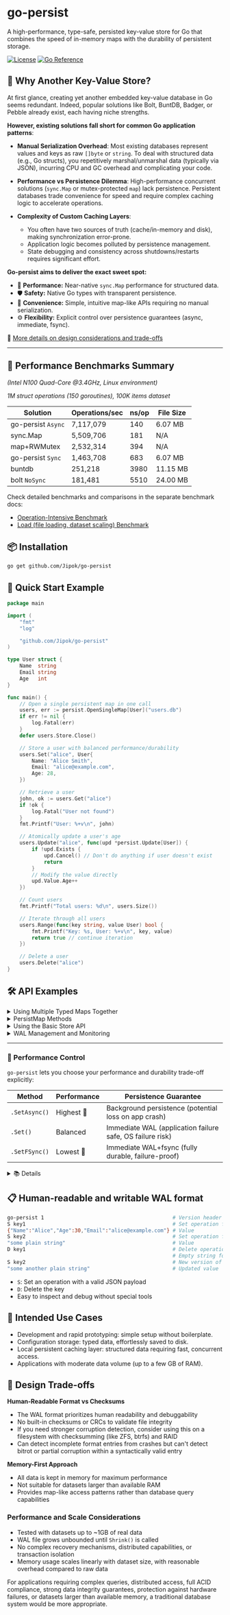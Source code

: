 # go-persist

A high-performance, type-safe, persisted key-value store for Go that combines the speed of in-memory maps with the durability of persistent storage.

[![License](https://img.shields.io/badge/license-MIT-green)](LICENSE)
[![Go Reference](https://pkg.go.dev/badge/github.com/Jipok/go-persist.svg)](https://pkg.go.dev/github.com/Jipok/go-persist)

## 🤔 Why Another Key-Value Store?

At first glance, creating yet another embedded key-value database in Go seems redundant. Indeed, popular solutions like Bolt, BuntDB, Badger, or Pebble already exist, each having niche strengths. 

**However, existing solutions fall short for common Go application patterns**:

- **Manual Serialization Overhead**: Most existing databases represent values and keys as raw `[]byte` or `string`. To deal with structured data (e.g., Go structs), you repetitively marshal/unmarshal data (typically via JSON), incurring CPU and GC overhead and complicating your code.

- **Performance vs Persistence Dilemma**: High-performance concurrent solutions (`sync.Map` or mutex-protected `map`) lack persistence. Persistent databases trade convenience for speed and require complex caching logic to accelerate operations.

- **Complexity of Custom Caching Layers**: 
  - You often have two sources of truth (cache/in-memory and disk), making synchronization error-prone. 
  - Application logic becomes polluted by persistence management. 
  - State debugging and consistency across shutdowns/restarts requires significant effort.

**Go-persist aims to deliver the exact sweet spot:**
- 🚀 **Performance:** Near-native `sync.Map` performance for structured data.
- 🛡 **Safety:** Native Go types with transparent persistence.
- 🔋 **Convenience:** Simple, intuitive map-like APIs requiring no manual serialization.
- ⚙️ **Flexibility:** Explicit control over persistence guarantees (async, immediate, fsync).

📖 [More details on design considerations and trade-offs](https://github.com/Jipok/go-persist?tab=readme-ov-file#-design-trade-offs)

---

## 🧪 Performance Benchmarks Summary

*(Intel N100 Quad-Core @3.4GHz, Linux environment)*

*1M struct operations (150 goroutines), 100K items dataset*

| Solution           | Operations/sec | ns/op | File Size |
|--------------------|----------------|-------|-----------|
| go-persist `Async` | 7,117,079      | 140   | 6.07 MB   |
| sync.Map           | 5,509,706      | 181   | N/A       |
| map+RWMutex        | 2,532,314      | 394   | N/A       |
| go-persist `Sync`  | 1,463,708      | 683   | 6.07 MB   |
| buntdb             | 251,218        | 3980  | 11.15 MB  |
| bolt       `NoSync`| 181,481        | 5510  | 24.00 MB  |

Check detailed benchmarks and comparisons in the separate benchmark docs:

- [Operation-Intensive Benchmark](https://github.com/Jipok/go-persist/tree/master/benchmark)
- [Load (file loading, dataset scaling) Benchmark](https://github.com/Jipok/go-persist/tree/master/benchmark-load)

## 📦 Installation

```bash
go get github.com/Jipok/go-persist
```

## 🚀 Quick Start Example

```go
package main

import (
	"fmt"
	"log"

	"github.com/Jipok/go-persist"
)

type User struct {
    Name  string
    Email string
    Age   int
}

func main() {
    // Open a single persistent map in one call
    users, err := persist.OpenSingleMap[User]("users.db")
    if err != nil {
        log.Fatal(err)
    }
    defer users.Store.Close()

    // Store a user with balanced performance/durability
    users.Set("alice", User{
        Name: "Alice Smith",
        Email: "alice@example.com",
        Age: 28,
    })

    // Retrieve a user
    john, ok := users.Get("alice")
    if !ok {
        log.Fatal("User not found")
    }
    fmt.Printf("User: %+v\n", john)

    // Atomically update a user's age
    users.Update("alice", func(upd *persist.Update[User]) {
        if !upd.Exists {
            upd.Cancel() // Don't do anything if user doesn't exist
            return
        }
        // Modify the value directly
        upd.Value.Age++
    })

    // Count users
    fmt.Printf("Total users: %d\n", users.Size())

    // Iterate through all users
    users.Range(func(key string, value User) bool {
        fmt.Printf("Key: %s, User: %+v\n", key, value)
        return true // continue iteration
    })

    // Delete a user
    users.Delete("alice")
}
```

## 🛠️ API Examples

<details><summary>Using Multiple Typed Maps Together</summary>

```go
package main

import (
    "log"
    "time"
    "github.com/Jipok/go-persist"
)

type User struct {
    Name  string
    Age   int
}

type Product struct {
    Name  string
    Price float64
}

type Session struct {
    UserID     string
    Expiration int64
}

func main() {
    store := persist.New()
    defer store.Close()

    // Create typed maps for different entity types
    users, _ := persist.Map[User](store, "users")
    products, _ := persist.Map[Product](store, "products")
    sessions, _ := persist.Map[Session](store, "sessions")

    // Create or load store file
    err := store.Open("app.db")
    if err != nil {
        log.Fatal(err)
    }

    // Set up automatic compaction
    store.StartAutoShrink(time.Minute, 1.8)

    // Use each map independently
    users.Set("u1", User{Name: "Admin", Age: 35})
    products.Set("p1", Product{Name: "Widget", Price: 19.99})
    sessions.SetAsync("sess123", Session{UserID: "u1", Expiration: 1718557123})
}
```
</details>

<details><summary>PersistMap Methods</summary>

```go
// Retrieve data
value, exists := myMap.Get("key")

// Store data with different durability options
myMap.SetAsync("key", value)         // High performance, background persistence
myMap.Set("key", value)              // Balanced performance and durability
err := myMap.SetFSync("key", value)  // Maximum durability with fsync

// Delete data
myMap.DeleteAsync("key")             // Background delete
myMap.Delete("key")                  // Immediate WAL write
err := myMap.DeleteFSync("key")      // With fsync for maximum durability

// Atomic updates with different durability levels
newVal, existed := myMap.UpdateAsync("key", func(upd *persist.Update[T]) {
    // Modify upd.Value directly (default action is "set")
    // Or explicitly call:
    // upd.Set(newValue)    // to update the value
    // upd.Delete()         // to delete the key
    // upd.Cancel()         // to keep original value unchanged
})

newVal, existed := myMap.Update("key", func(upd *persist.Update[T]) {
    // Same options as above
})

newVal, existed, err := myMap.UpdateFSync("key", func(upd *persist.Update[T]) {
    // Same options as above
})

// Get number of items
count := myMap.Size()

// Iterate through all items
myMap.Range(func(key string, value ValueType) bool {
    // Process each item
    return true // return true to continue, false to stop
})

// Clean up resources
myMap.Free()
```

</details>

<details><summary>Using the Basic Store API</summary>

```go
type Config struct {
    Debug          bool
    MaxConnections int
}

func main() {
    store := persist.New()
    err := store.Open("app.db")
    if err != nil {
        log.Fatal(err)
    }
    defer store.Close()

    // Store configuration directly
    err = store.Set("system_config", Config{
        Debug:          true,
        MaxConnections: 100,
    })
    if err != nil {
        log.Fatal(err)
    }

    config, err := persist.Get[Config](store, "system_config")
    if err != nil {
        log.Fatal(err)
    }
    fmt.Printf("Config: Debug=%v, MaxConnections=%d\n", config.Debug, config.MaxConnections)

    // When you need to update the config
    config.MaxConnections = 200
    err = store.Set("system_config", config)
    if err != nil {
        log.Fatal(err)
    }
}
```
</details>

<details><summary>WAL Management and Monitoring</summary>

```go
// Force immediate durability of all data
if err := store.FSyncAll(); err != nil {
    log.Fatal("Failed to sync data to disk:", err)
}

// Get statistics about the store
activeKeys, walRecords := store.Stats()
fmt.Printf("Active keys: %d, WAL records: %d, Ratio: %.2f\n", 
    activeKeys, walRecords, float64(walRecords)/float64(activeKeys))

// Manually compact the WAL file to reclaim space
if err := store.Shrink(); err != nil {
    log.Fatal(err)
}

// Or set up automatic compaction when record count exceeds 2x the active keys
store.StartAutoShrink(1*time.Minute, 2.0) // Check ratio every minute
```
</details>


---

### 🚩 Performance Control

`go-persist` lets you choose your performance and durability trade-off explicitly:


| Method                         | Performance | Persistence Guarantee               |
|--------------------------------|-------------|-------------------------------------|
| `.SetAsync()` | Highest 🚀        | Background persistence (potential loss on app crash)|
| `.Set()`           | Balanced      | Immediate WAL (application failure safe, OS failure risk)|
| `.SetFSync()` | Lowest 🔐         | Immediate WAL+fsync (fully durable, failure-proof)|

<details><summary>📚 Details</summary>

---

### Durability Levels

1. **Async Methods** (`SetAsync`, `DeleteAsync`, `UpdateAsync`): Highest performance with deferred persistence.
   - Updates are applied in-memory immediately
   - Changes are flushed to disk by a background process
   - Best for high-throughput scenarios where occasional data loss on crashes is acceptable

2. **Immediate Methods** (`Set`, `Delete`, `Update`): Balanced performance with immediate WAL updates.
   - Updates are applied in-memory and written to WAL immediately
   - Safe against application crashes, but susceptible to system crashes
   - Good for most typical use cases

3. **FSync Methods** (`SetFSync`, `DeleteFSync`, `UpdateFSync`): Maximum durability with fsync guarantee.
   - Updates are written to WAL and flushed to physical disk with fsync
   - Safe against both application and system crashes
   - Use when data integrity is critical
   - See [Design Trade-offs](https://github.com/Jipok/go-persist?tab=readme-ov-file#-design-trade-offs)

### Configuring Sync Interval

The sync interval controls:
* When batched `Async` operations are written to the WAL file
* When regular `Set` operations are synced from OS page cache to physical disk

```go
// Get the current sync interval
interval := store.GetSyncInterval()

// Set a custom sync interval
store.SetSyncInterval(500 * time.Millisecond) // More frequent syncing
// or
store.SetSyncInterval(1 * time.Second)  // Default
// or
store.SetSyncInterval(10 * time.Minute) // Minimal disk activity
```

Adjusting the sync interval lets you fine-tune the trade-off between performance and durability:

- **Short intervals** (milliseconds to second): Reduce potential data loss window but cause more frequent disk activity
- **Medium intervals** (seconds): Good balance for most applications
- **Long intervals** (minutes to hours): Minimize disk activity and extend SSD/HDD lifespan, but with larger potential data loss windows in case of crashes

With very long intervals, `Async` operations will cause practically no disk writes during normal operation, making this option excellent for conserving storage device lifespan when persistence is mainly needed for planned shutdowns rather than crash recovery.

For the `Set` method, even with a very long sync interval, changes are initially written to the OS page cache. The system itself will eventually flush these changes to disk (i.e., perform an fsync) according to its own caching policies. On Linux, by default:
* The parameter `/proc/sys/vm/dirty_writeback_centisecs` is typically set to 500 (≈5 seconds), meaning the kernel scans for dirty pages and may flush them every ~5 seconds.
* The parameter `/proc/sys/vm/dirty_expire_centisecs` is usually around 3000 (≈30 seconds), so pages older than ~30 seconds are forced to be written to disk.

---
</details>

## 📋 Human-readable and writable WAL format

```bash
go-persist 1                                          # Version header
S key1                                                # Set operation for key1
{"Name":"Alice","Age":30,"Email":"alice@example.com"} # Value
S key2                                                # Set operation for key2
"some plain string"                                   # Value
D key1                                                # Delete operation for key1
                                                      # Empty string for delete op
S key2                                                # New version of key2
"some another plain string"                           # Updated value

```

- `S`: Set an operation with a valid JSON payload
- `D`: Delete the key
- Easy to inspect and debug without special tools


## 📌 Intended Use Cases

- Development and rapid prototyping: simple setup without boilerplate.
- Configuration storage: typed data, effortlessly saved to disk.
- Local persistent caching layer: structured data requiring fast, concurrent access.
- Applications with moderate data volume (up to a few GB of RAM).

## 🚧 Design Trade-offs

**Human-Readable Format vs Checksums**
- The WAL format prioritizes human readability and debuggability
- No built-in checksums or CRCs to validate file integrity
- If you need stronger corruption detection, consider using this on a filesystem with checksumming (like ZFS, btrfs) and RAID
- Can detect incomplete format entries from crashes but can't detect bitrot or partial corruption within a syntactically valid entry

**Memory-First Approach**
- All data is kept in memory for maximum performance
- Not suitable for datasets larger than available RAM
- Provides map-like access patterns rather than database query capabilities

### Performance and Scale Considerations
- Tested with datasets up to ~1GB of real data
- WAL file grows unbounded until `Shrink()` is called
- No complex recovery mechanisms, distributed capabilities, or transaction isolation
- Memory usage scales linearly with dataset size, with reasonable overhead compared to raw data

For applications requiring complex queries, distributed access, full ACID compliance, strong data integrity guarantees, protection against hardware failures, or datasets larger than available memory, a traditional database system would be more appropriate.
